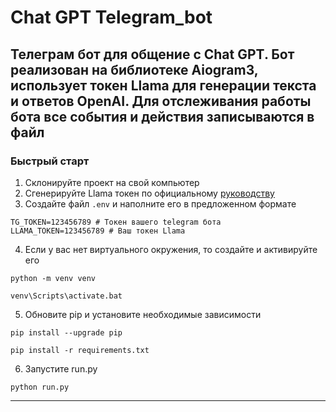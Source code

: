 # Chat GPT Telegram_bot

Телеграм бот для общение с Chat GPT. Бот реализован на библиотеке Aiogram3,
использует токен Llama для генерации текста и ответов OpenAI.
Для отслеживания работы бота все события и действия записываются в файл
---

### Быстрый старт

1. Склонируйте проект на свой компьютер
2. Сгенерируйте Llama токен по официальному [руководству](https://docs.llama-api.com/api-token) 
3. Создайте файл `.env` и наполните его в предложенном формате
```
TG_TOKEN=123456789 # Токен вашего telegram бота 
LLAMA_TOKEN=123456789 # Ваш токен Llama 
```
4. Если у вас нет виртуального окружения, то создайте и  активируйте его
```shell
python -m venv venv
```
```shell
venv\Scripts\activate.bat
```
5. Обновите pip и установите необходимые зависимости
```shell
pip install --upgrade pip
```
```shell
pip install -r requirements.txt
```
6. Запустите run.py
```shell
python run.py
```

---


